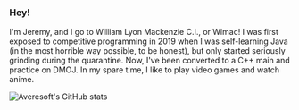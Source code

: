 ### Hey! 

I'm Jeremy, and I go to William Lyon Mackenzie C.I., or Wlmac! I was first exposed to competitive programming in 2019 when I was self-learning Java (in the most horrible way possible, to be honest), but only started seriously grinding during the quarantine. Now, I've been converted to a C++ main and practice on DMOJ. In my spare time, I like to play video games and watch anime.

![Averesoft's GitHub stats](https://github-readme-stats.vercel.app/api?username=Averesoft&show_icons=true&theme=prussian)

<!--
**Averesoft/Averesoft** is a ✨ _special_ ✨ repository because its `README.md` (this file) appears on your GitHub profile.


